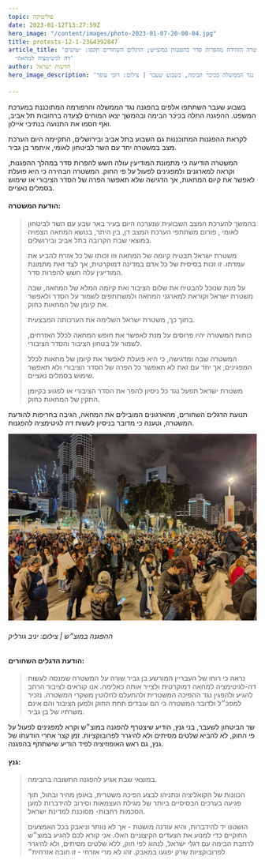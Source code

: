 ```yaml
---
topic: פוליטיקה
date: 2023-01-12T13:27:59Z
hero_image: "/content/images/photo-2023-01-07-20-00-04.jpg"
title: protests-12-1-23&4392847
article_title: 'המשטרה הזהירה מהפרות סדר בהפגנות במוצ״ש; הדגלים השחורים תקפו: ״עושים
  דה לגיטימציה למחאה״'
author: חדשות ישראל
hero_image_description: 'ההפגנה נגד הממשלה בכיכר הבימה, בשבוע שעבר | צילום: דובי עופר'

---
```

בשבוע שעבר השתתפו אלפים בהפגנה נגד הממשלה והרפורמה המתוכננת במערכת המשפט. ההפגנה החלה בכיכר הבימה ובהמשך יצאו המוחים לצעדה ברחובות תל אביב, ואף חסמו את התנועה בנתיבי איילון.

לקראת ההפגנות המתוכננות גם השבוע בתל אביב ובירושלים, התקיימה היום הערכת מצב במשטרה יחד עם השר לביטחון לאומי, איתמר בן גביר.

המשטרה הודיעה כי מתמונת המודיעין עולה חשש להפרות סדר במהלך ההפגנות, וקראה למארגנים ולמפגינים לפעול על פי החוק. המשטרה הבהירה כי היא פועלת לאפשר את קיום המחאות, אך הדגישה שלא תאפשר הפרה של הסדר הציבורי או שימוש בסמלים נאציים.

#### הודעת המשטרה:

> בהמשך להערכת המצב השבועית שנערכה היום בעיר באר שבע עם השר לביטחון לאומי , פורום משתתפי הערכת המצב דן, בין היתר, בנושא המחאה הצפויה במוצאי שבת הקרובה בתל אביב ובירושלים.
>
> משטרת ישראל תבטיח קיומה של המחאה וזו זכותו של כל אזרח להביע את עמדתו. זו זכות בסיסית של כל אדם במדינה דמוקרטית, אך לצד זאת מתמונת המודיעין עלה חשש להפרות סדר.
>
> על מנת שנוכל להבטיח את שלום הציבור ואת קיומה המלא של המחאה, שבה משטרת ישראל וקוראת למארגני המחאה ולמשתתפים לשמור על הסדר ולאפשר את קיומן של המחאות כחוק.
>
> בתוך כך, משטרת ישראל השלימה את הערכותה המבצעית.
>
> כוחות המשטרה יהיו פרוסים על מנת לאפשר את חופש המחאה לכלל האזרחים, לשמור על בטחון הציבור והסדר הציבורי.
>
> המשטרה שבה ומדגישה, כי היא פועלת לאפשר את קיומן של מחאות לכלל המפגינים, אך יחד עם זאת לא תאפשר כל הפרה של הסדר הציבורי ולא תאפשר שימוש בסמלים נאציים.
>
> משטרת ישראל תפעל נגד כל ניסיון להפר את הסדר הציבורי או לפגוע בקיומן התקין של המחאות כחוק.

תנועת הדגלים השחורים, מהארגונים המובילים את המחאה, הגיבה בחריפות להודעת המשטרה, וטענה כי מדובר בניסיון לעשות דה לגיטימציה להפגנות.

![](/content/images/photo-2023-01-07-20-46-37.jpg)

###### ההפגנה במוצ״ש | צילום: יניב גורליק

#### הודעת הדגלים השחורים:

> נראה כי רוחו של העבריין המורשע בן גביר שורה על המשטרה שמנסה לעשות דה-לגיטימציה למחאה דמוקרטית ולצייר אותה כאלימה. אנו קוראים לציבור הרחב להגיע ולהפגין נגד ההפיכה המשטרית ולהתעלם לחלוטין משקרי המשטרה. נזכיר למפכ״ל ולדובר המשטרה כי הם עובדים תחת החוק ולמען הציבור והם אינם משרתיו של בן גביר.

שר הביטחון לשעבר, בני גנץ, הודיע שיצטרף להפגנה במוצ״ש וקרא למפגינים לפעול על פי החוק, לא להביא שלטים מסיתים ולא להיגרר לפרובוקציות. זמן קצר אחרי הודעתו של גנץ, גם ראש האופוזיציה לפיד הודיע שישתתף בהפגנה.

#### גנץ:

> במוצאי שבת אגיע להפגנה החשובה בהבימה.
>
> הכוונות של הקואליציה ונתניהו לבצע הפיכה משטרית, באופן מהיר ובהול, תוך פגיעה בערכים הבסיסיים ביותר של מגילת העצמאות וסירוב להידברות למען הסכמות רחבות- מסוכנת למדינת ישראל.
>
> הושטנו יד להידברות, והיא עודנה מושטת - אך לא נוותר וניאבק בכל האמצעים החוקיים כדי למנוע את הצעדים הקיצוניים האלו. אני קורא לכם להגיע במוצ״ש לרחבת הבימה עם דגלי ישראל, לנהוג לפי חוק, ללא שלטים מסיתים, ולא להיגרר לפרובוקציות שרק יפגעו במאבק. זהו לא מרי אזרחי - זו חובה אזרחית״